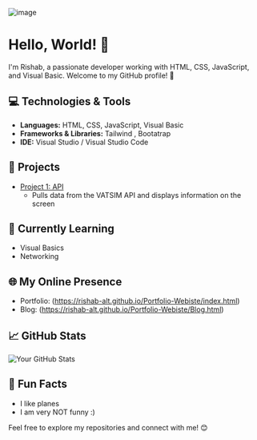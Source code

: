 ![image](https://github.com/rishab-alt/rishab-alt/assets/60842647/1dbe952a-35bb-489a-8d06-2de32ce7b934)
# Hello, World! 👋

I'm Rishab, a passionate developer working with HTML, CSS, JavaScript, and Visual Basic. Welcome to my GitHub profile! 🚀

## 💻 Technologies & Tools

- **Languages:** HTML, CSS, JavaScript, Visual Basic
- **Frameworks & Libraries:** Tailwind , Bootatrap
- **IDE:** Visual Studio / Visual Studio Code

## 🚀 Projects

- [Project 1: API](https://github.com/rishab-alt/api)
  - Pulls data from the VATSIM API and displays information on the screen 

## 🌱 Currently Learning

- Visual Basics
- Networking

## 🌐 My Online Presence

- Portfolio: (https://rishab-alt.github.io/Portfolio-Webiste/index.html)
- Blog: (https://rishab-alt.github.io/Portfolio-Webiste/Blog.html)

## 📈 GitHub Stats

![Your GitHub Stats](https://github-readme-stats.vercel.app/api?username=rishab-alt&show_icons=true&hide_title=true&hide_border=true)

## 🌟 Fun Facts

- I like planes 
- I am very NOT funny :)

Feel free to explore my repositories and connect with me! 😊
